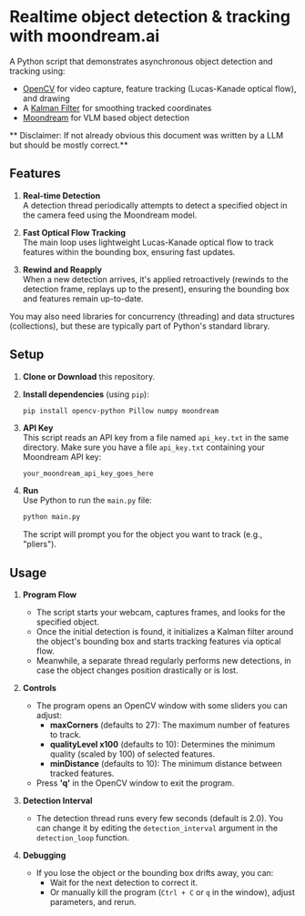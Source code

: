 # Realtime object detection & tracking with moondream.ai

A Python script that demonstrates asynchronous object detection and tracking using:
- [OpenCV](https://opencv.org/) for video capture, feature tracking (Lucas-Kanade optical flow), and drawing
- A [Kalman Filter](https://en.wikipedia.org/wiki/Kalman_filter) for smoothing tracked coordinates
- [Moondream](https://moondream.ai/) for VLM based object detection

** Disclaimer: If not already obvious this document was written by a LLM but should be mostly correct.**  

## Features

1. **Real-time Detection**  
   A detection thread periodically attempts to detect a specified object in the camera feed using the Moondream model.

2. **Fast Optical Flow Tracking**  
   The main loop uses lightweight Lucas-Kanade optical flow to track features within the bounding box, ensuring fast updates.

3. **Rewind and Reapply**  
   When a new detection arrives, it's applied retroactively (rewinds to the detection frame, replays up to the present), ensuring the bounding box and features remain up-to-date.

You may also need libraries for concurrency (threading) and data structures (collections), but these are typically part of Python's standard library.

## Setup

1. **Clone or Download** this repository.  
2. **Install dependencies** (using `pip`):

   ```bash
   pip install opencv-python Pillow numpy moondream
   ```

3. **API Key**  
   This script reads an API key from a file named `api_key.txt` in the same directory. Make sure you have a file `api_key.txt` containing your Moondream API key:
   
   ```
   your_moondream_api_key_goes_here
   ```

4. **Run**  
   Use Python to run the `main.py` file:
   ```bash
   python main.py
   ```
   The script will prompt you for the object you want to track (e.g., "pliers").

## Usage

1. **Program Flow**  
   - The script starts your webcam, captures frames, and looks for the specified object.  
   - Once the initial detection is found, it initializes a Kalman filter around the object's bounding box and starts tracking features via optical flow.
   - Meanwhile, a separate thread regularly performs new detections, in case the object changes position drastically or is lost.

2. **Controls**  
   - The program opens an OpenCV window with some sliders you can adjust:
     - **maxCorners** (defaults to 27): The maximum number of features to track.  
     - **qualityLevel x100** (defaults to 10): Determines the minimum quality (scaled by 100) of selected features.  
     - **minDistance** (defaults to 10): The minimum distance between tracked features.  
   - Press **'q'** in the OpenCV window to exit the program.

3. **Detection Interval**  
   - The detection thread runs every few seconds (default is 2.0). You can change it by editing the `detection_interval` argument in the `detection_loop` function.

4. **Debugging**  
   - If you lose the object or the bounding box drifts away, you can:
     - Wait for the next detection to correct it.
     - Or manually kill the program (`Ctrl + C` or `q` in the window), adjust parameters, and rerun.
